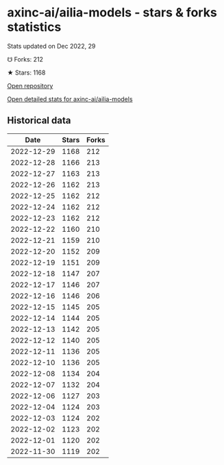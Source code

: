 # axinc-ai/ailia-models - stars & forks statistics

Stats updated on Dec 2022, 29

☋ Forks: 212

★ Stars: 1168

[Open repository](https://github.com/axinc-ai/ailia-models)

[Open detailed stats for axinc-ai/ailia-models](https://reviewgithub.com/rep/axinc-ai/ailia-models)

## Historical data
| Date | Stars | Forks |
|------|-------|-------|
| 2022-12-29 | 1168 | 212 | 
| 2022-12-28 | 1166 | 213 | 
| 2022-12-27 | 1163 | 213 | 
| 2022-12-26 | 1162 | 213 | 
| 2022-12-25 | 1162 | 212 | 
| 2022-12-24 | 1162 | 212 | 
| 2022-12-23 | 1162 | 212 | 
| 2022-12-22 | 1160 | 210 | 
| 2022-12-21 | 1159 | 210 | 
| 2022-12-20 | 1152 | 209 | 
| 2022-12-19 | 1151 | 209 | 
| 2022-12-18 | 1147 | 207 | 
| 2022-12-17 | 1146 | 207 | 
| 2022-12-16 | 1146 | 206 | 
| 2022-12-15 | 1145 | 205 | 
| 2022-12-14 | 1144 | 205 | 
| 2022-12-13 | 1142 | 205 | 
| 2022-12-12 | 1140 | 205 | 
| 2022-12-11 | 1136 | 205 | 
| 2022-12-10 | 1136 | 205 | 
| 2022-12-08 | 1134 | 204 | 
| 2022-12-07 | 1132 | 204 | 
| 2022-12-06 | 1127 | 203 | 
| 2022-12-04 | 1124 | 203 | 
| 2022-12-03 | 1124 | 202 | 
| 2022-12-02 | 1123 | 202 | 
| 2022-12-01 | 1120 | 202 | 
| 2022-11-30 | 1119 | 202 | 

